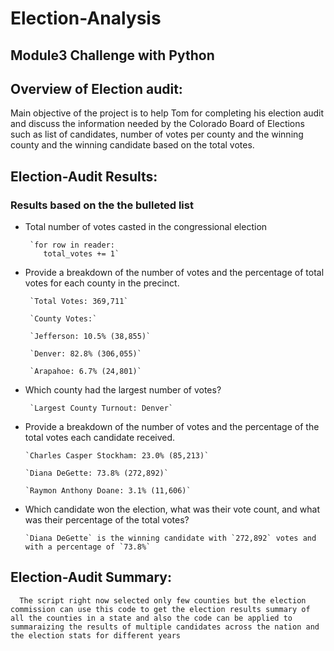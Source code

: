 # Election-Analysis
## Module3 Challenge with Python

## Overview of Election audit:
  Main objective of the project is to help Tom for completing his election audit and discuss the information needed by the Colorado Board of Elections
  such as list of candidates, number of votes per county and the winning county and the winning candidate based on the total votes.

## Election-Audit Results:
  ### Results based on the the bulleted list
  - Total number of votes casted in the congressional election 
  
         `for row in reader:
            total_votes += 1`
  - Provide a breakdown of the number of votes and the percentage of total votes for each county in the precinct.
    
         `Total Votes: 369,711`
   
         `County Votes:`
     
         `Jefferson: 10.5% (38,855)`
     
         `Denver: 82.8% (306,055)`
     
         `Arapahoe: 6.7% (24,801)`
  
  - Which county had the largest number of votes?
   
         `Largest County Turnout: Denver`
  
  - Provide a breakdown of the number of votes and the percentage of the total votes each candidate received.

        `Charles Casper Stockham: 23.0% (85,213)`

        `Diana DeGette: 73.8% (272,892)`

        `Raymon Anthony Doane: 3.1% (11,606)`
  
  - Which candidate won the election, what was their vote count, and what was their percentage of the total votes?
  
        `Diana DeGette` is the winning candidate with `272,892` votes and  with a percentage of `73.8%`
 
## Election-Audit Summary:

      The script right now selected only few counties but the election commission can use this code to get the election results summary of all the counties in a state and also the code can be applied to summaraizing the results of multiple candidates across the nation and the election stats for different years





